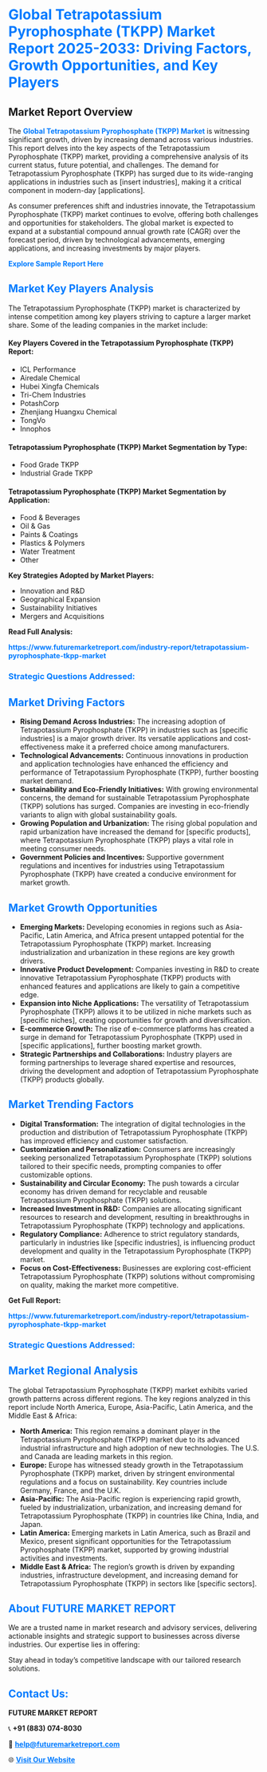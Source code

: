 <h1 style="color: #007BFF;">Global Tetrapotassium Pyrophosphate (TKPP) Market Report 2025-2033: Driving Factors, Growth Opportunities, and Key Players</h1>

<section id="overview">
<h2>Market Report Overview</h2>
<p>The <a href="https://www.futuremarketreport.com/industry-report/tetrapotassium-pyrophosphate-tkpp-market" style="color: #007BFF; text-decoration: none;"><strong>Global Tetrapotassium Pyrophosphate (TKPP) Market</strong></a> is witnessing significant growth, driven by increasing demand across various industries. This report delves into the key aspects of the Tetrapotassium Pyrophosphate (TKPP) market, providing a comprehensive analysis of its current status, future potential, and challenges. The demand for Tetrapotassium Pyrophosphate (TKPP) has surged due to its wide-ranging applications in industries such as [insert industries], making it a critical component in modern-day [applications].</p>
<p>As consumer preferences shift and industries innovate, the Tetrapotassium Pyrophosphate (TKPP) market continues to evolve, offering both challenges and opportunities for stakeholders. The global market is expected to expand at a substantial compound annual growth rate (CAGR) over the forecast period, driven by technological advancements, emerging applications, and increasing investments by major players.</p>
</section>

<section id="overview">
<p><a href="https://www.futuremarketreport.com/request-sample/reportId=85376" style="color: #007BFF; text-decoration: none;"><strong>Explore Sample Report Here</strong></a></p>
</section>

<section id="key-players">
<h2 style="color: #007BFF;">Market Key Players Analysis</h2>
<p>The Tetrapotassium Pyrophosphate (TKPP) market is characterized by intense competition among key players striving to capture a larger market share. Some of the leading companies in the market include:</p>
<h4>Key Players Covered in the Tetrapotassium Pyrophosphate (TKPP) Report:</h4>
<ul><li>ICL Performance</li><li>Airedale Chemical</li><li>Hubei Xingfa Chemicals</li><li>Tri-Chem Industries</li><li>PotashCorp</li><li>Zhenjiang Huangxu Chemical</li><li>TongVo</li><li>Innophos</li></ul>
<h4>Tetrapotassium Pyrophosphate (TKPP) Market Segmentation by Type:</h4>
<ul><li>Food Grade TKPP</li><li>Industrial Grade TKPP</li></ul>

<h4>Tetrapotassium Pyrophosphate (TKPP) Market Segmentation by Application:</h4>
<ul><li>Food &amp; Beverages</li><li>Oil &amp; Gas</li><li>Paints &amp; Coatings</li><li>Plastics &amp; Polymers</li><li>Water Treatment</li><li>Other</li></ul>
<p><strong>Key Strategies Adopted by Market Players:</strong></p>
<ul>
<li>Innovation and R&D</li>
<li>Geographical Expansion</li>
<li>Sustainability Initiatives</li>
<li>Mergers and Acquisitions</li>
</ul>
</section>

<section>
<p><strong>Read Full Analysis: </strong></p><a href="https://www.futuremarketreport.com/industry-report/tetrapotassium-pyrophosphate-tkpp-market" style="color: #007BFF; text-decoration: none;"><strong>https://www.futuremarketreport.com/industry-report/tetrapotassium-pyrophosphate-tkpp-market</strong></a>
<h3 style="color: #007BFF;">Strategic Questions Addressed:</h3>
</section>

<section id="driving-factors">
<h2 style="color: #007BFF;">Market Driving Factors</h2>
<ul>
<li><strong>Rising Demand Across Industries:</strong> The increasing adoption of Tetrapotassium Pyrophosphate (TKPP) in industries such as [specific industries] is a major growth driver. Its versatile applications and cost-effectiveness make it a preferred choice among manufacturers.</li>
<li><strong>Technological Advancements:</strong> Continuous innovations in production and application technologies have enhanced the efficiency and performance of Tetrapotassium Pyrophosphate (TKPP), further boosting market demand.</li>
<li><strong>Sustainability and Eco-Friendly Initiatives:</strong> With growing environmental concerns, the demand for sustainable Tetrapotassium Pyrophosphate (TKPP) solutions has surged. Companies are investing in eco-friendly variants to align with global sustainability goals.</li>
<li><strong>Growing Population and Urbanization:</strong> The rising global population and rapid urbanization have increased the demand for [specific products], where Tetrapotassium Pyrophosphate (TKPP) plays a vital role in meeting consumer needs.</li>
<li><strong>Government Policies and Incentives:</strong> Supportive government regulations and incentives for industries using Tetrapotassium Pyrophosphate (TKPP) have created a conducive environment for market growth.</li>
</ul>
</section>

<section id="growth-opportunities">
<h2 style="color: #007BFF;">Market Growth Opportunities</h2>
<ul>
<li><strong>Emerging Markets:</strong> Developing economies in regions such as Asia-Pacific, Latin America, and Africa present untapped potential for the Tetrapotassium Pyrophosphate (TKPP) market. Increasing industrialization and urbanization in these regions are key growth drivers.</li>
<li><strong>Innovative Product Development:</strong> Companies investing in R&D to create innovative Tetrapotassium Pyrophosphate (TKPP) products with enhanced features and applications are likely to gain a competitive edge.</li>
<li><strong>Expansion into Niche Applications:</strong> The versatility of Tetrapotassium Pyrophosphate (TKPP) allows it to be utilized in niche markets such as [specific niches], creating opportunities for growth and diversification.</li>
<li><strong>E-commerce Growth:</strong> The rise of e-commerce platforms has created a surge in demand for Tetrapotassium Pyrophosphate (TKPP) used in [specific applications], further boosting market growth.</li>
<li><strong>Strategic Partnerships and Collaborations:</strong> Industry players are forming partnerships to leverage shared expertise and resources, driving the development and adoption of Tetrapotassium Pyrophosphate (TKPP) products globally.</li>
</ul>
</section>

<section id="trending-factors">
<h2 style="color: #007BFF;">Market Trending Factors</h2>
<ul>
<li><strong>Digital Transformation:</strong> The integration of digital technologies in the production and distribution of Tetrapotassium Pyrophosphate (TKPP) has improved efficiency and customer satisfaction.</li>
<li><strong>Customization and Personalization:</strong> Consumers are increasingly seeking personalized Tetrapotassium Pyrophosphate (TKPP) solutions tailored to their specific needs, prompting companies to offer customizable options.</li>
<li><strong>Sustainability and Circular Economy:</strong> The push towards a circular economy has driven demand for recyclable and reusable Tetrapotassium Pyrophosphate (TKPP) solutions.</li>
<li><strong>Increased Investment in R&D:</strong> Companies are allocating significant resources to research and development, resulting in breakthroughs in Tetrapotassium Pyrophosphate (TKPP) technology and applications.</li>
<li><strong>Regulatory Compliance:</strong> Adherence to strict regulatory standards, particularly in industries like [specific industries], is influencing product development and quality in the Tetrapotassium Pyrophosphate (TKPP) market.</li>
<li><strong>Focus on Cost-Effectiveness:</strong> Businesses are exploring cost-efficient Tetrapotassium Pyrophosphate (TKPP) solutions without compromising on quality, making the market more competitive.</li>
</ul>
</section>

<section>
<p><strong>Get Full Report: </strong></p><a href="https://www.futuremarketreport.com/industry-report/tetrapotassium-pyrophosphate-tkpp-market" style="color: #007BFF; text-decoration: none;"><strong>https://www.futuremarketreport.com/industry-report/tetrapotassium-pyrophosphate-tkpp-market</strong></a>
<h3 style="color: #007BFF;">Strategic Questions Addressed:</h3>
</section>


<section id="regional-analysis">
<h2 style="color: #007BFF;">Market Regional Analysis</h2>
<p>The global Tetrapotassium Pyrophosphate (TKPP) market exhibits varied growth patterns across different regions. The key regions analyzed in this report include North America, Europe, Asia-Pacific, Latin America, and the Middle East & Africa:</p>
<ul>
<li><strong>North America:</strong> This region remains a dominant player in the Tetrapotassium Pyrophosphate (TKPP) market due to its advanced industrial infrastructure and high adoption of new technologies. The U.S. and Canada are leading markets in this region.</li>
<li><strong>Europe:</strong> Europe has witnessed steady growth in the Tetrapotassium Pyrophosphate (TKPP) market, driven by stringent environmental regulations and a focus on sustainability. Key countries include Germany, France, and the U.K.</li>
<li><strong>Asia-Pacific:</strong> The Asia-Pacific region is experiencing rapid growth, fueled by industrialization, urbanization, and increasing demand for Tetrapotassium Pyrophosphate (TKPP) in countries like China, India, and Japan.</li>
<li><strong>Latin America:</strong> Emerging markets in Latin America, such as Brazil and Mexico, present significant opportunities for the Tetrapotassium Pyrophosphate (TKPP) market, supported by growing industrial activities and investments.</li>
<li><strong>Middle East & Africa:</strong> The region’s growth is driven by expanding industries, infrastructure development, and increasing demand for Tetrapotassium Pyrophosphate (TKPP) in sectors like [specific sectors].</li>
</ul>
</section>

<footer>
<h2 style="color: #007BFF;">About FUTURE MARKET REPORT</h2>
<p>We are a trusted name in market research and advisory services, delivering actionable insights and strategic support to businesses across diverse industries. Our expertise lies in offering:</p>

<p>Stay ahead in today’s competitive landscape with our tailored research solutions.</p>

<h2 style="color: #007BFF;">Contact Us:</h2>
<p><strong>FUTURE MARKET REPORT</strong></p>
<p>📞 <strong>+91 (883) 074-8030</strong></p>
<p>📧 <strong><a href="mailto:help@futuremarketreport.com" style="color: #007BFF;">help@futuremarketreport.com</a></strong></p>
<p>🌐 <strong><a href="https://www.futuremarketreport.com/" style="color: #007BFF;">Visit Our Website</a></strong></p>
</footer>